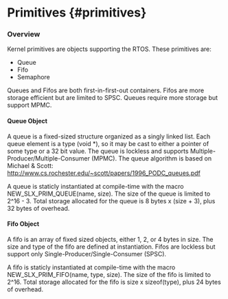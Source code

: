 
Primitives {#primitives}
=========


### Overview ###

Kernel primitives are objects supporting the RTOS. These primitives are:

* Queue
* Fifo
* Semaphore

Queues and Fifos are both first-in-first-out containers. Fifos are more
storage efficient but are limited to SPSC. Queues require more storage
but support MPMC.


#### Queue Object ####

A queue is a fixed-sized structure organized as a singly linked list. Each
queue element is a type (void *), so it may be cast to either a pointer of
some type or a 32 bit value. The queue is lockless and supports
Multiple-Producer/Multiple-Consumer (MPMC). The queue algorithm is based on Michael & Scott:
http://www.cs.rochester.edu/~scott/papers/1996_PODC_queues.pdf

A queue is staticly instantiated at compile-time with the macro NEW_SLX_PRIM_QUEUE(name, size).
The size of the queue is limited to 2^16 - 3. Total storage allocated for the
queue is 8 bytes x (size + 3), plus 32 bytes of overhead.

#### Fifo Object ####

A fifo is an array of fixed sized objects, either 1, 2, or 4 bytes in size.
The size and type of the fifo are defined at instantiation.
Fifos are lockless but support only Single-Producer/Single-Consumer (SPSC).

A fifo is staticly instantiated at compile-time with the macro NEW_SLX_PRIM_FIFO(name, type, size).
The size of the fifo is limited to 2^16. Total storage allocated for the
fifo is size x sizeof(type), plus 24 bytes of overhead.


